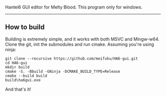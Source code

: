 Hantei6 GUI editor for Melty Blood. This program only for windows.

-----------------------
## How to build ##
Building is extremely simple, and it works with both MSVC and Mingw-w64.
Clone the git, init the submodules and run cmake.
Assuming you're using ninja:

```
git clone --recursive https://github.com/meifuku/HA6-gui.git
cd HA6-gui
mkdir build
cmake -S. -Bbuild -GNinja -DCMAKE_BUILD_TYPE=Release
cmake --build build
build\ha6gui.exe
```

And that's it!